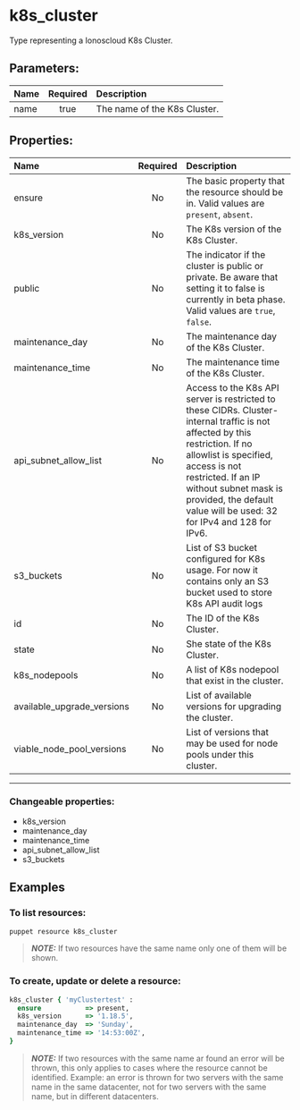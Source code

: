 # k8s_cluster

Type representing a Ionoscloud K8s Cluster.

## Parameters:

| Name | Required | Description |
| :--- | :-: | :--- |
| name | true | The name of the K8s Cluster.   |

## Properties:

| Name | Required | Description |
| :--- | :-: | :--- |
| ensure | No | The basic property that the resource should be in.  Valid values are `present`, `absent`.  |
| k8s_version | No | The K8s version of the K8s Cluster.   |
| public | No | The indicator if the cluster is public or private. Be aware that setting it to false is currently in beta phase.  Valid values are `true`, `false`.  |
| maintenance_day | No | The maintenance day of the K8s Cluster.   |
| maintenance_time | No | The maintenance time of the K8s Cluster.   |
| api_subnet_allow_list | No | Access to the K8s API server is restricted to these CIDRs. Cluster-internal traffic is not affected by this restriction. If no allowlist is specified, access is not restricted. If an IP without subnet mask is provided, the default value will be used: 32 for IPv4 and 128 for IPv6.   |
| s3_buckets | No | List of S3 bucket configured for K8s usage. For now it contains only an S3 bucket used to store K8s API audit logs   |
| id | No | The ID of the K8s Cluster.   |
| state | No | She state of the K8s Cluster.   |
| k8s_nodepools | No | A list of K8s nodepool that exist in the cluster.   |
| available_upgrade_versions | No | List of available versions for upgrading the cluster.   |
| viable_node_pool_versions | No | List of versions that may be used for node pools under this cluster.   |
***


### Changeable properties:

* k8s_version
* maintenance_day
* maintenance_time
* api_subnet_allow_list
* s3_buckets


## Examples

### To list resources:
```bash
puppet resource k8s_cluster
```
> **_NOTE:_** If two resources have the same name only one of them will be shown.


### To create, update or delete a resource:

```ruby
k8s_cluster { 'myClustertest' :
  ensure           => present,
  k8s_version      => '1.18.5',
  maintenance_day  => 'Sunday',
  maintenance_time => '14:53:00Z',
}

```
> **_NOTE:_** If two resources with the same name ar found an error will be thrown, this only applies to cases where the resource cannot be identified. Example: an error is thrown for two servers with the same name in the same datacenter, not for two servers with the same name, but in different datacenters.

